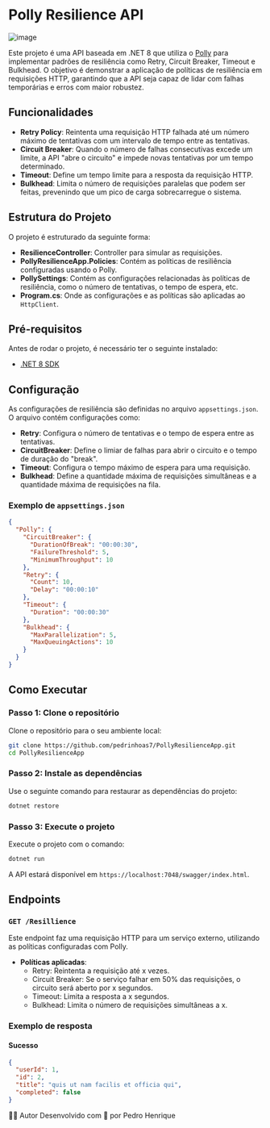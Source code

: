 # Polly Resilience API
![image](https://github.com/user-attachments/assets/cd0700c9-4068-48fa-b975-ea9eeaf75a45)


Este projeto é uma API baseada em .NET 8 que utiliza o [Polly](https://github.com/App-vNext/Polly) para implementar padrões de resiliência como Retry, Circuit Breaker, Timeout e Bulkhead. O objetivo é demonstrar a aplicação de políticas de resiliência em requisições HTTP, garantindo que a API seja capaz de lidar com falhas temporárias e erros com maior robustez.

## Funcionalidades

- **Retry Policy**: Reintenta uma requisição HTTP falhada até um número máximo de tentativas com um intervalo de tempo entre as tentativas.
- **Circuit Breaker**: Quando o número de falhas consecutivas excede um limite, a API "abre o circuito" e impede novas tentativas por um tempo determinado.
- **Timeout**: Define um tempo limite para a resposta da requisição HTTP.
- **Bulkhead**: Limita o número de requisições paralelas que podem ser feitas, prevenindo que um pico de carga sobrecarregue o sistema.

## Estrutura do Projeto

O projeto é estruturado da seguinte forma:

- **ResilienceController**: Controller para simular as requisições.
- **PollyResilienceApp.Policies**: Contém as políticas de resiliência configuradas usando o Polly.
- **PollySettings**: Contém as configurações relacionadas às políticas de resiliência, como o número de tentativas, o tempo de espera, etc.
- **Program.cs**: Onde as configurações e as políticas são aplicadas ao `HttpClient`.

## Pré-requisitos

Antes de rodar o projeto, é necessário ter o seguinte instalado:

- [.NET 8 SDK](https://dotnet.microsoft.com/download/dotnet/8.0)

## Configuração

As configurações de resiliência são definidas no arquivo `appsettings.json`. O arquivo contém configurações como:

- **Retry**: Configura o número de tentativas e o tempo de espera entre as tentativas.
- **CircuitBreaker**: Define o limiar de falhas para abrir o circuito e o tempo de duração do "break".
- **Timeout**: Configura o tempo máximo de espera para uma requisição.
- **Bulkhead**: Define a quantidade máxima de requisições simultâneas e a quantidade máxima de requisições na fila.

### Exemplo de `appsettings.json`

```json
{
  "Polly": {
    "CircuitBreaker": {
      "DurationOfBreak": "00:00:30",
      "FailureThreshold": 5,
      "MinimumThroughput": 10
    },
    "Retry": {
      "Count": 10,
      "Delay": "00:00:10"
    },
    "Timeout": {
      "Duration": "00:00:30"
    },
    "Bulkhead": {
      "MaxParallelization": 5,
      "MaxQueuingActions": 10
    }
  }
}
```

## Como Executar

### Passo 1: Clone o repositório

Clone o repositório para o seu ambiente local:

```bash
git clone https://github.com/pedrinhoas7/PollyResilienceApp.git
cd PollyResilienceApp
```

### Passo 2: Instale as dependências

Use o seguinte comando para restaurar as dependências do projeto:

```bash
dotnet restore
```

### Passo 3: Execute o projeto

Execute o projeto com o comando:

```bash
dotnet run
```

A API estará disponível em `https://localhost:7048/swagger/index.html`.

## Endpoints

### `GET /Resillience`

Este endpoint faz uma requisição HTTP para um serviço externo, utilizando as políticas configuradas com Polly.

- **Políticas aplicadas**:
  - Retry: Reintenta a requisição até x vezes.
  - Circuit Breaker: Se o serviço falhar em 50% das requisições, o circuito será aberto por x segundos.
  - Timeout: Limita a resposta a x segundos.
  - Bulkhead: Limita o número de requisições simultâneas a x.

### Exemplo de resposta

#### Sucesso

```json
{
  "userId": 1,
  "id": 2,
  "title": "quis ut nam facilis et officia qui",
  "completed": false
}
```

👨‍💻 Autor
Desenvolvido com 💙 por Pedro Henrique
